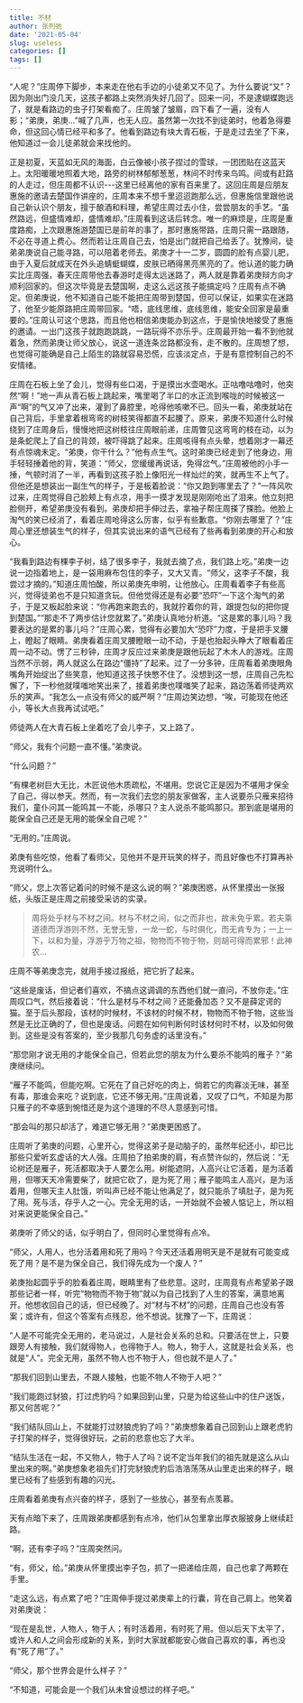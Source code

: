 ```yaml
---
title: 不材
author: 张列弛
date: '2021-05-04'
slug: useless
categories: []
tags: []
---
```

“人呢？”庄周停下脚步，本来走在他右手边的小徒弟又不见了。为什么要说“又”？因为刚出门没几天，这孩子都路上突然消失好几回了。回来一问，不是逮蝴蝶跑远了，就是看路边的虫子打架看痴了。庄周皱了皱眉，四下看了一遍，没有人影；“弟庚，弟庚...”喊了几声，也无人应。虽然第一次找不到徒弟时，他着急得要命，但这回心情已经平和多了。他看到路边有块大青石板，于是走过去坐了下来，他知道过一会儿徒弟就会来找他的。   

正是初夏，天蓝如无风的海面，白云像被小孩子捏过的雪球，一团团贴在这蓝天上。太阳暖暖地照着大地，路旁的树林郁郁葱葱，林间不时传来鸟鸣。间或有赶路的人走过，但庄周都不认识---这里已经离他的家有百来里了。这回庄周是应朋友惠施的邀请去楚国作讲座的，庄周本来不想千里迢迢跑那么远，但惠施信里跟他说自己新认识个朋友，擅于酿酒和料理，希望庄周过去小住，尝尝朋友的手艺。“虽然路远，但盛情难却，盛情难却。”庄周看到这话后转念。唯一的麻烦是，庄周是重度路痴，上次跟惠施游楚国已是前年的事了，那时惠施带路，庄周只需一路跟随，不必在寻道上费心。然而若让庄周自己去，怕是出门就把自己给丢了。犹豫间，徒弟弟庚说自己能寻路，可以陪着老师去。弟庚才十一二岁，圆圆的脸有点婴儿肥，由于入夏后就成天在外头追蜻蜓蝴蝶，皮肤已晒得黑亮黑亮的了。他认道的能力确实比庄周强，春天庄周带他去春游时走得太远迷路了，两人就是靠着弟庚辩方向才顺利回家的。但这次毕竟是去楚国啊，走这么远这孩子能搞定吗？庄周有点不确定。但弟庚说，他不知道自己能不能把庄周带到楚国，但可以保证，如果实在迷路了，他至少能原路把庄周带回家。“唔，底线思维，底线思维，能安全回家是最重要的。”庄周认可这个思路，而且他也相信弟庚能办到这点，于是愉快地接受了惠施的邀请。一出门这孩子就跑跑跳跳，一路玩得不亦乐乎。庄周最开始一看不到他就着急，然而弟庚让师父放心，说这一道连条岔路都没有，走不散的。庄周想了想，也觉得可能确是自己上陌生的路就容易恐慌，应该淡定点，于是有意控制自己的不安情绪。   

庄周在石板上坐了会儿，觉得有些口渴，于是摸出水壶喝水。正咕噜咕噜时，他突然“啊！”地一声从青石板上跳起来，嘴里喝了半口的水正流到喉咙的时候被这一声“啊”的气又冲了出来，灌到了鼻腔里，呛得他咳嗽不已。回头一看，弟庚就站在自己背后，手里拿着根弯弯的树枝笑得都直不起腰了。原来，弟庚不知道什么时候绕到了庄周身后，慢慢地把这树枝往庄周眼前递，庄周瞥见这弯弯的枝在动，以为是条蛇爬上了自己的背颈，被吓得跳了起来。庄周咳得有点头晕，想着刚才一幕还有点惊魂未定。“弟庚，你干什么？”他有点生气。这时弟庚已经走到了他身边，用手轻轻捶着他的背，笑道：“师父，您缓缓再说话，免得岔气。”庄周被他的小手一捶，气顿时消了一半，再看到这孩子脸上像阳光一样灿烂的笑，就再生不上气了。但他还是想装出一副生气的样子，于是板着脸说：“你又跑到哪里去了？”一阵风吹过来，庄周觉得自己脸颊上有点凉，用手一摸才发现是刚刚呛出了泪来。他立刻把脸侧开，希望弟庚没有看到。弟庚却把手伸过去，拿袖子帮庄周搽了搽脸。他脸上淘气的笑已经消了，看着庄周呛得这么厉害，似乎有些歉意。“你刚去哪里了？”庄周心里还想装生气的样子，但其实说出来的语气已经有了些再看到弟庚的开心和放心。   

“我看到路边有棵李子树，结了很多李子，我就去摘了点，我们路上吃。”弟庚一边说一边指着地上，是一袋用麻布包住的李子，又大又青。“师父，这李子不酸，我尝过才摘的。”知道庄周怕酸，所以弟庚先申明，让他放心。庄周看着李子有些高兴，觉得徒弟也不是只知道贪玩。但他觉得还是有必要“恐吓”一下这个淘气的弟子，于是又板起脸来说：“你再跑来跑去的，我就拧着你的背，跟提包似的把你提到楚国。”“那走不了两步估计您就累了。”弟庚认真地分析道。“这是累的事儿吗？我要表达的是累的事儿吗？”庄周心累，觉得有必要加大“恐吓”力度，于是把手叉腰上，瞪起了眼睛。弟庚看着庄周叉腰瞪眼一动不动，于是也抬起头睁大了眼看着庄周一动不动。愣了三秒钟，庄周才反应过来弟庚是跟他玩起了木木人的游戏。庄周当然不示弱，两人就这么在路边“僵持”了起来。过了一分多钟，庄周看着弟庚眼角嘴角开始绽出了些笑意，他知道这孩子快憋不住了。没想到这一想，庄周自己先松懈了，下一秒他就噗嗤地笑出来了，接着弟庚也噗嗤笑了起来，路边荡着师徒两欢乐的笑声。“我怎么一点没有师父的威严啊？”庄周边笑边想，“唉，可能现在他还小，等长大点我再试试吧。”     


师徒两人在大青石板上坐着吃了会儿李子，又上路了。   

“师父，我有个问题一直不懂。”弟庚说。  

“什么问题？”   

“有棵老树巨大无比，木匠说他木质疏松，不堪用。您说它正是因为不堪用才保全了自己，得以参天。然而，有一次我们去您的朋友家做客，主人说要杀只雁来招待我们，童仆问其一能鸣其一不能，杀哪只？主人说杀不能鸣那只。那到底是堪用的能保全自己还是无用的能保全自己呢？”   

“无用的。”庄周说。  

弟庚有些吃惊，他看了看师父，见他并不是开玩笑的样子，而且好像也不打算再补充说明什么。  

“师父，您上次答记着问的时候不是这么说的啊？”弟庚困惑，从怀里摸出一张报纸，头版正是庄周之前接受采访的实录。   

> 周将处乎材与不材之间。材与不材之间，似之而非也，故未免乎累。若夫乘道德而浮游则不然，无誉无訾，一龙一蛇，与时俱化，而无肯专为；一上一下，以和为量，浮游乎万物之祖，物物而不物于物，则胡可得而累邪！此神农...   

庄周不等弟庚念完，就用手接过报纸，把它折了起来。   

“这些是废话，但记者们喜欢，不搞点这调调的东西他们就一直问，不放你走。”庄周叹口气，然后接着说：“什么是材与不材之间？还能叠加态？又不是薛定谔的猫。至于后头那段，该材的时候材，不该材的时候不材，物物而不物于物，这些当然是无比正确的了，但也是废话。问题在如何判断何时该材何时不材，以及如何做到。这些是没有答案的，至少我那几句务虚的话里没有。”   

“那您刚才说无用的才能保全自己，但若此您的朋友为什么要杀不能鸣的雁子？”弟庚继续问。   

“雁子不能鸣，但能吃啊。它死在了自己好吃的肉上，倘若它的肉寡淡无味，甚至有毒，那谁会来吃？说到底，它还不够无用。”庄周说着，又叹了口气，不知是为那只雁子的不幸感到惋惜还是为这个道理的不尽人意感到可惜。   

“那会叫的那只却活了，难道它够无用？”弟庚更困惑了。      

庄周听了弟庚的问题，心里开心，觉得这弟子是动脑子的，虽然年纪还小，却已比那些只爱听玄虚话的大人强。庄周拍了拍弟庚的肩，有点赞许似的，然后说：“无论树还是雁子，死活都取决于人要怎么用。树能遮阴，人高兴让它活着，是为活着用，但哪天天冷需要柴了，就把它砍了，是为死了用；雁子能鸣主人高兴，是为活着用，但哪天主人肚饿，听叫声已经不能让他满足了，就只能杀了填肚子，是为死了用。死与活，存乎人之一心。完全无用的话，一开始就不会被人惦记上，所以相对来说更能保全自己。”   

弟庚听了师父的话，似乎明白了，但同时心里觉得有点冷。   

“师父，人用人，也分活着用和死了用吗？今天还活着用明天是不是就有可能变成死了用？是不是为保全自己，我们得先成为一个废人？”   

弟庚抬起圆乎乎的脸看着庄周，眼睛里有了些悲意。这时，庄周竟有点希望弟子跟那些记者一样，听完“物物而不物于物”就以为自己找到了人生的答案，满意地离开。他想收回自己的话，但已经晚了。对“材与不材”的问题，庄周自己也没有答案；或许有，但这个答案有点残忍，他不想说。犹豫了一下，庄周说：     


“人是不可能完全无用的，老马说过，人是社会关系的总和。只要活在世上，只要跟旁人有接触，我们就得物人，也得物于人。物人，物于人，这就是社会关系，也就是“人”。完全无用，虽然不物人也不物于人，但也就不是人了。”    


“那我们回到山里去，不跟人接触，也能不物人不物于人吧？”   

“我们能跑过豺狼，打过虎豹吗？如果回到山里，只是为给这些山中的住户送饭，那又何苦呢？”   

“我们结队回山上，不就能打过财狼虎豹了吗？”弟庚想象着自己回到山上跟老虎豹子打架的样子，觉得很好玩，之前的悲意也忘了大半。        

“结队生活在一起，不又物人，物于人了吗？说不定当年我们的祖先就是这么从山里出来的啊。”弟庚想象老祖先们打完豺狼虎豹后浩浩荡荡从山里走出来的样子，眼里已经有了些感到有趣的闪光。   

庄周看着弟庚有点兴奋的样子，感到了一些放心，甚至有点羡慕。  

天有点暗下来了，庄周跟弟庚都感到有点冷，他们从包里拿出厚衣服披身上继续赶路。   


“啊，还有李子吗？”庄周突然问。   

“有，师父，给。”弟庚从怀里摸出李子包，抓了一把递给庄周，自己也拿了两颗在手里。   

“走这么远，有点累了吧？”庄周伸手提过弟庚辈上的行囊，背在自己肩上。他笑着对弟庚说：   

“现在是乱世，人物人，物于人；有时活着用，有时死了用。但以后天下太平了，或许人和人之间会形成新的关系，到时大家就都能安心做自己喜欢的事，再也没有“死了用”了。”   

“师父，那个世界会是什么样子？”   

“不知道，可能会是一个我们从未曾设想过的样子吧。”












